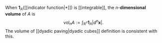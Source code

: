 When $\mathbf{1}_A$([[indicator function|*]]) is [[integrable]], the $n$-**dimensional volume** of $A$ is $$\operatorname{vol}_nA:=\int_{\mathbb{R}^n}\mathbf{1}_A|d^n\mathbf{x}|.$$
The volume of [[dyadic paving|dyadic cubes]] definition is consistent with this.
